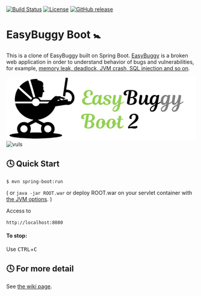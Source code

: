 [![Build Status](https://travis-ci.org/k-tamura/easybuggy4sb.svg?branch=master)](https://travis-ci.org/k-tamura/easybuggy4sb)
[![License](https://img.shields.io/badge/License-Apache%202.0-blue.svg)](https://opensource.org/licenses/Apache-2.0)
[![GitHub release](https://img.shields.io/github/release/k-tamura/easybuggy4sb.svg)](https://github.com/k-tamura/easybuggy4sb/releases/latest)

# EasyBuggy Boot :baby_symbol:

This is a clone of EasyBuggy built on Spring Boot. [EasyBuggy](https://github.com/k-tamura/easybuggy) is a broken web application in order to understand behavior of bugs and vulnerabilities, for example, [memory leak, deadlock, JVM crash, SQL injection and so on](https://github.com/k-tamura/easybuggy4sb/wiki).

![logo](https://github.com/k-tamura/easybuggy4sb/blob/master/src/main/webapp/images/easybuggy.png)
![vuls](https://github.com/k-tamura/test/blob/master/bugs.png)

:clock4: Quick Start
-

    $ mvn spring-boot:run

( or ``` java -jar ROOT.war ``` or deploy ROOT.war on your servlet container with [the JVM options](https://github.com/k-tamura/easybuggy4sb/blob/master/pom.xml#L148). )

Access to

    http://localhost:8080

#### To stop:

  Use <kbd>CTRL</kbd>+<kbd>C</kbd>

    
:clock4: For more detail
-
   
See [the wiki page](https://github.com/k-tamura/easybuggy4sb/wiki).

